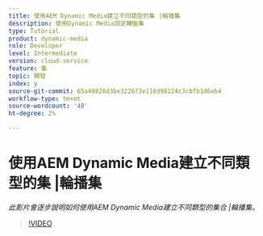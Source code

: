 ```yaml
---
title: 使用AEM Dynamic Media建立不同類型的集 |輪播集
description: 使用Dynamic Media設定轉盤集
type: Tutorial
product: dynamic-media
role: Developer
level: Intermediate
version: cloud-service
feature: 集
topic: 開發
index: y
source-git-commit: 65a40826d3be322673e116d98124c3cbfb1d6eb4
workflow-type: tm+mt
source-wordcount: '48'
ht-degree: 2%

---
```



# 使用AEM Dynamic Media建立不同類型的集 |輪播集

*此影片會逐步說明如何使用AEM Dynamic Media建立不同類型的集合 |輪播集。*

>[!VIDEO](https://video.tv.adobe.com/v/335380?quality=9&learn=on)

